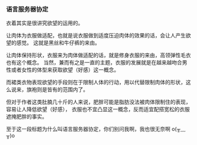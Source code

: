### 语言服务器协定

衣着其实是很讲究欲望的运用的。

让肉体为衣服做适配，也就是说衣服做到适度压迫肉体的效果的话，会让人产生欲望的感觉。
这就是黑丝和牛仔裤的来由。

让肉体保持形状，衣服来为肉体做适配的话，就是修身衣服的来由，高领弹性毛衣也有这个概念。
当然，兼而有之是一直的主题，衣服的发展就是在越来越吻合男性或者女性的体型来获取欲望（好感）这一概念。

而裙类衣物表现欲望的手段则在于限制人体的行动，用以代替限制肉体的形状，这么说来，旗袍则是皆有的范围内了。

但对于作者这类肚腩几十斤的人来说，肥胖可能是脂肪没法被肉体限制住的表现，容易让人降低欲望（好感），
衣服也不宜凸显这一概念，反而适宜配搭宽松的衣服遮掩肥胖的事实。

至于这一段标题为什么叫语言服务器协定，你们别问我啊，我也很无奈啊 o(╥﹏╥)o